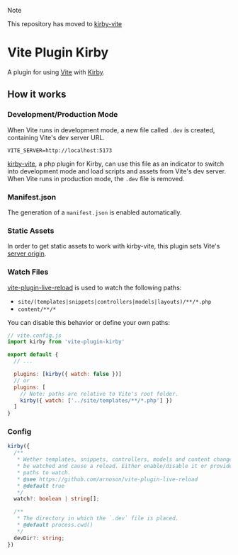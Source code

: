 > [!NOTE]
> This repository has moved to [kirby-vite](https://github.com/arnoson/kirby-vite/tree/main/packages/vite-plugin-kirby)

# Vite Plugin Kirby

A plugin for using [Vite](https://github.com/vitejs/vite) with [Kirby](https://github.com/getkirby/kirby).

## How it works

### Development/Production Mode

When Vite runs in development mode, a new file called `.dev` is created, containing Vite's dev server URL.

```
VITE_SERVER=http://localhost:5173
```

[kirby-vite](https://github.com/arnoson/kirby-vite), a php plugin for Kirby, can use this file as an indicator to switch into development mode and load scripts and assets from Vite's dev server. When Vite runs in production mode, the `.dev` file is removed.

### Manifest.json

The generation of a `manifest.json` is enabled automatically.

### Static Assets

In order to get static assets to work with kirby-vite, this plugin sets Vite's [server origin](https://vitejs.dev/config/server-options.html#server-origin).

### Watch Files

[vite-plugin-live-reload](https://github.com/arnoson/vite-plugin-live-reload) is used to watch the following paths:

- `site/(templates|snippets|controllers|models|layouts)/**/*.php`
- `content/**/*`

You can disable this behavior or define your own paths:

```js
// vite.config.js
import kirby from 'vite-plugin-kirby'

export default {
  // ...

  plugins: [kirby({ watch: false })]
  // or
  plugins: [
    // Note: paths are relative to Vite's root folder.
    kirby({ watch: ['../site/templates/**/*.php'] })
  ]
}
```

### Config

```ts
kirby({
  /**
   * Wether templates, snippets, controllers, models and content changes should
   * be watched and cause a reload. Either enable/disable it or provide your own
   * paths to watch.
   * @see https://github.com/arnoson/vite-plugin-live-reload
   * @default true
   */
  watch?: boolean | string[];

  /**
   * The directory in which the `.dev` file is placed.
   * @default process.cwd()
   */
  devDir?: string;
})
```
